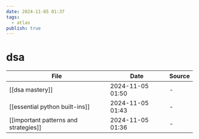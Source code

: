 ```yaml
---
date: 2024-11-05 01:37
tags:
  - atlas
publish: true
---
```

# dsa

<!-- QueryToSerialize: TABLE date as "Date", sources as "Source" FROM "content/🥷🏽 jutsus" WHERE contains(tags, "dsa") -->
<!-- SerializedQuery: TABLE date as "Date", sources as "Source" FROM "content/🥷🏽 jutsus" WHERE contains(tags, "dsa") -->

| File                                                                                            | Date             | Source |
| ----------------------------------------------------------------------------------------------- | ---------------- | ------ |
| [[dsa mastery]]                                             | 2024-11-05 01:50 | \-     |
| [[essential python built-ins]]               | 2024-11-05 01:43 | \-     |
| [[important patterns and strategies]] | 2024-11-05 01:36 | \-     |
<!-- SerializedQuery END -->
